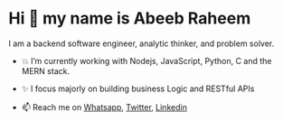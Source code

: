 # Hi 👋 my name is Abeeb Raheem

I am a backend software engineer, analytic thinker, and problem solver.

- 💥 I’m currently working with Nodejs, JavaScript, Python, C and the MERN stack.

- ✨ I focus majorly on building business Logic and RESTful APIs
- 📫 Reach me on [Whatsapp](+2348109211864), [Twitter](https://twitter.com/belovetech), [Linkedin](https://www.linkedin.com/in/belovetech0211/)

<!---
belovetech/belovetech is a ✨ special ✨ repository because its `README.md` (this file) appears on your GitHub profile.
You can click the Preview link to take a look at your changes.
--->
